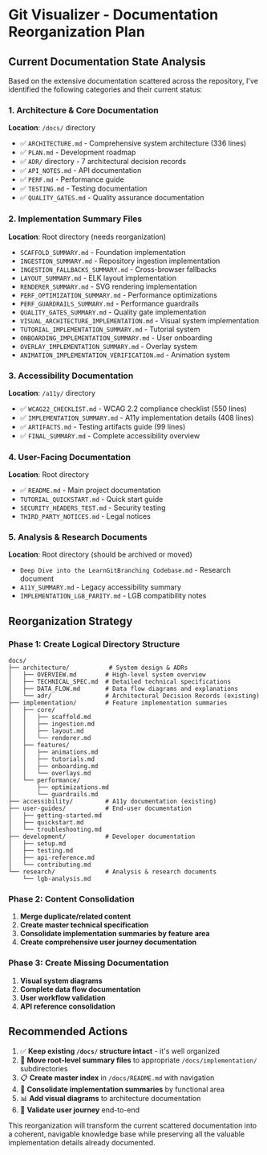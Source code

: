 # Git Visualizer - Documentation Reorganization Plan

## Current Documentation State Analysis

Based on the extensive documentation scattered across the repository, I've identified the following categories and their current status:

### 1. **Architecture & Core Documentation**
**Location**: `/docs/` directory
- ✅ `ARCHITECTURE.md` - Comprehensive system architecture (336 lines)
- ✅ `PLAN.md` - Development roadmap
- ✅ `ADR/` directory - 7 architectural decision records
- ✅ `API_NOTES.md` - API documentation
- ✅ `PERF.md` - Performance guide
- ✅ `TESTING.md` - Testing documentation
- ✅ `QUALITY_GATES.md` - Quality assurance documentation

### 2. **Implementation Summary Files**
**Location**: Root directory (needs reorganization)
- `SCAFFOLD_SUMMARY.md` - Foundation implementation
- `INGESTION_SUMMARY.md` - Repository ingestion implementation
- `INGESTION_FALLBACKS_SUMMARY.md` - Cross-browser fallbacks
- `LAYOUT_SUMMARY.md` - ELK layout implementation
- `RENDERER_SUMMARY.md` - SVG rendering implementation
- `PERF_OPTIMIZATION_SUMMARY.md` - Performance optimizations
- `PERF_GUARDRAILS_SUMMARY.md` - Performance guardrails
- `QUALITY_GATES_SUMMARY.md` - Quality gate implementation
- `VISUAL_ARCHITECTURE_IMPLEMENTATION.md` - Visual system implementation
- `TUTORIAL_IMPLEMENTATION_SUMMARY.md` - Tutorial system
- `ONBOARDING_IMPLEMENTATION_SUMMARY.md` - User onboarding
- `OVERLAY_IMPLEMENTATION_SUMMARY.md` - Overlay system
- `ANIMATION_IMPLEMENTATION_VERIFICATION.md` - Animation system

### 3. **Accessibility Documentation**
**Location**: `/a11y/` directory
- ✅ `WCAG22_CHECKLIST.md` - WCAG 2.2 compliance checklist (550 lines)
- ✅ `IMPLEMENTATION_SUMMARY.md` - A11y implementation details (408 lines)
- ✅ `ARTIFACTS.md` - Testing artifacts guide (99 lines)
- ✅ `FINAL_SUMMARY.md` - Complete accessibility overview

### 4. **User-Facing Documentation**
**Location**: Root directory
- ✅ `README.md` - Main project documentation
- `TUTORIAL_QUICKSTART.md` - Quick start guide
- `SECURITY_HEADERS_TEST.md` - Security testing
- `THIRD_PARTY_NOTICES.md` - Legal notices

### 5. **Analysis & Research Documents**
**Location**: Root directory (should be archived or moved)
- `Deep Dive into the LearnGitBranching Codebase.md` - Research document
- `A11Y_SUMMARY.md` - Legacy accessibility summary
- `IMPLEMENTATION_LGB_PARITY.md` - LGB compatibility notes

## Reorganization Strategy

### Phase 1: Create Logical Directory Structure

```
docs/
├── architecture/           # System design & ADRs
│   ├── OVERVIEW.md        # High-level system overview
│   ├── TECHNICAL_SPEC.md  # Detailed technical specifications
│   ├── DATA_FLOW.md       # Data flow diagrams and explanations
│   └── adr/               # Architectural Decision Records (existing)
├── implementation/        # Feature implementation summaries
│   ├── core/
│   │   ├── scaffold.md
│   │   ├── ingestion.md
│   │   ├── layout.md
│   │   └── renderer.md
│   ├── features/
│   │   ├── animations.md
│   │   ├── tutorials.md
│   │   ├── onboarding.md
│   │   └── overlays.md
│   └── performance/
│       ├── optimizations.md
│       └── guardrails.md
├── accessibility/         # A11y documentation (existing)
├── user-guides/           # End-user documentation
│   ├── getting-started.md
│   ├── quickstart.md
│   └── troubleshooting.md
├── development/           # Developer documentation
│   ├── setup.md
│   ├── testing.md
│   ├── api-reference.md
│   └── contributing.md
└── research/              # Analysis & research documents
    └── lgb-analysis.md
```

### Phase 2: Content Consolidation

1. **Merge duplicate/related content**
2. **Create master technical specification**
3. **Consolidate implementation summaries by feature area**
4. **Create comprehensive user journey documentation**

### Phase 3: Create Missing Documentation

1. **Visual system diagrams**
2. **Complete data flow documentation**
3. **User workflow validation**
4. **API reference consolidation**

## Recommended Actions

1. ✅ **Keep existing `/docs/` structure intact** - it's well organized
2. 🔄 **Move root-level summary files** to appropriate `/docs/implementation/` subdirectories
3. 📋 **Create master index** in `/docs/README.md` with navigation
4. 🎯 **Consolidate implementation summaries** by functional area
5. 📊 **Add visual diagrams** to architecture documentation
6. 🚀 **Validate user journey** end-to-end

This reorganization will transform the current scattered documentation into a coherent, navigable knowledge base while preserving all the valuable implementation details already documented.